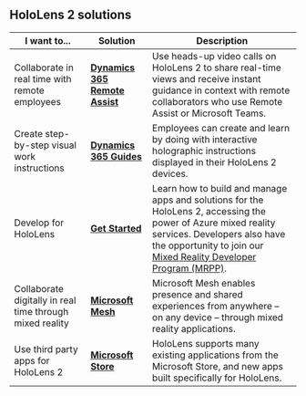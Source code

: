 ## HoloLens 2 solutions

| I want to... | Solution | Description |  
|---------| ------------|------------|
| Collaborate in real time with remote employees | [**Dynamics 365 Remote Assist**](https://dynamics.microsoft.com/mixed-reality/remote-assist/) | Use heads-up video calls on HoloLens 2 to share real-time views and receive instant guidance in context with remote collaborators who use Remote Assist or Microsoft Teams. | 
| Create step-by-step visual work instructions | [**Dynamics 365 Guides**](https://dynamics.microsoft.com/mixed-reality/guides/capabilities/) | Employees can create and learn by doing with interactive holographic instructions displayed in their HoloLens 2 devices. |
| Develop for HoloLens | [**Get Started**](/windows/mixed-reality/develop/development?tabs=unity) | Learn how to build and manage apps and solutions for the HoloLens 2, accessing the power of Azure mixed reality services. Developers also have the opportunity to join our [Mixed Reality Developer Program (MRPP)](https://www.microsoft.com/en-us/hololens/developers). |
| Collaborate digitally in real time through mixed reality | [**Microsoft Mesh**](https://www.microsoft.com/mesh) | Microsoft Mesh enables presence and shared experiences from anywhere – on any device – through mixed reality applications. |
| Use third party apps for HoloLens 2 | [**Microsoft Store**](../holographic-store-apps.md) | HoloLens supports many existing applications from the Microsoft Store, and new apps built specifically for HoloLens.
